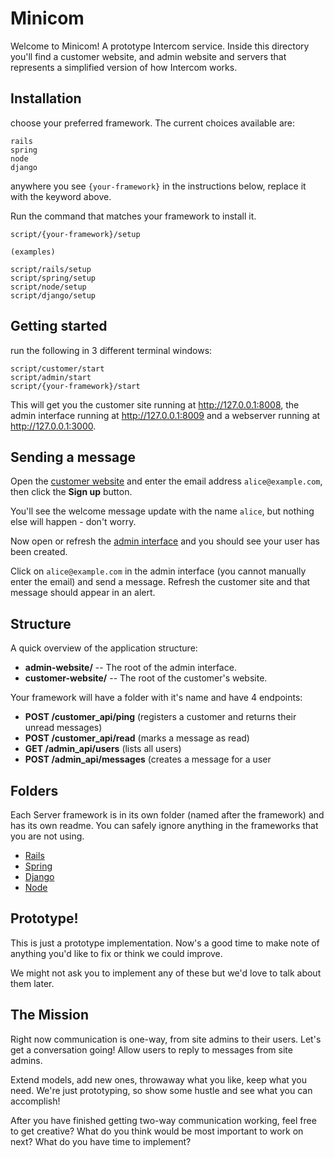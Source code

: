 # Minicom

Welcome to Minicom! A prototype Intercom service. Inside this directory you'll find a customer website, and admin website and servers that represents a simplified version of how Intercom works.

## Installation

choose your preferred framework. The current choices available are:
```
rails
spring
node
django
```
anywhere you see `{your-framework}` in the instructions below, replace it with the keyword above.

Run the command that matches your framework to install it.

```
script/{your-framework}/setup

(examples)

script/rails/setup
script/spring/setup
script/node/setup
script/django/setup
```

## Getting started

run the following in 3 different terminal windows:

```
script/customer/start
script/admin/start
script/{your-framework}/start
```

This will get you the customer site running at http://127.0.0.1:8008, the admin interface running at http://127.0.0.1:8009 and a webserver running at http://127.0.0.1:3000.

## Sending a message

Open the [customer website](http://127.0.0.1:8008) and enter the email address `alice@example.com`, then click the **Sign up** button.

You'll see the welcome message update with the name `alice`, but nothing else will happen - don't worry.

Now open or refresh the [admin interface](http://127.0.0.1:8009) and you should see your user has been created.

Click on `alice@example.com` in the admin interface (you cannot manually enter the email) and send a message. Refresh the customer site and that message should appear in an alert.

## Structure

A quick overview of the application structure:

- **admin-website/** -- The root of the admin interface.
- **customer-website/** -- The root of the customer's website.

Your framework will have a folder with it's name and have 4 endpoints:

- **POST /customer_api/ping** (registers a customer and returns their unread messages)
- **POST /customer_api/read** (marks a message as read)
- **GET /admin_api/users** (lists all users)
- **POST /admin_api/messages** (creates a message for a user

## Folders

Each Server framework is in its own folder (named after the framework) and has its own readme. You can safely ignore anything in the frameworks that you are not using.

- [Rails](./rails/README.md)
- [Spring](./spring/README.md)
- [Django](./django/README.md)
- [Node](./node/README.md)

## Prototype!

This is just a prototype implementation. Now's a good time to make note of anything you'd like to fix or think we could improve.

We might not ask you to implement any of these but we'd love to talk about them later.

## The Mission

Right now communication is one-way, from site admins to their users. Let's get a conversation going! Allow users to reply to messages from site admins.

Extend models, add new ones, throwaway what you like, keep what you need. We're just prototyping, so show some hustle and see what you can accomplish!


After you have finished getting two-way communication working, feel free to get creative? What do you think would be most important to work on next? What do you have time to implement?
